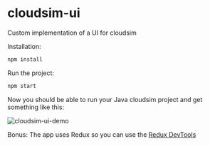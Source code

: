 # cloudsim-ui
Custom implementation of a UI for cloudsim

Installation:
```js
npm install
```

Run the project:
```js
npm start
```
Now you should be able to run your Java cloudsim project and get something like this:


![cloudsim-ui-demo](https://cloud.githubusercontent.com/assets/1254386/21107034/e6d7c512-c098-11e6-9d71-5f0e549779aa.gif)


Bonus: The app uses Redux so you can use the [Redux DevTools](https://chrome.google.com/webstore/detail/redux-devtools/lmhkpmbekcpmknklioeibfkpmmfibljd?hl=en)
